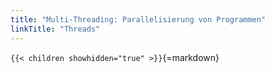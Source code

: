 ```yaml
---
title: "Multi-Threading: Parallelisierung von Programmen"
linkTitle: "Threads"
---
```



`{{< children showhidden="true" >}}`{=markdown}

